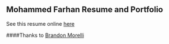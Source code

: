 ## Mohammed Farhan Resume and Portfolio

See this resume online [here](https://farhankn.github.io/)

####Thanks to [Brandon Morelli](https://github.com/bmorelli25/portfolio-template)
